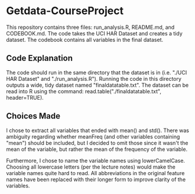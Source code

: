 Getdata-CourseProject
=====================

This repository contains three files: run_analysis.R, README.md, and CODEBOOK.md.  The code takes the UCI HAR Dataset and creates a tidy dataset.  The codebook contains all variables in the final dataset.

Code Explanation
----------------

The code should run in the same directory that the dataset is in (i.e. "./UCI HAR Dataset" and "./run_analysis.R").  Running the code in this directory outputs a wide, tidy dataset named "finaldatatable.txt".  The dataset can be read into R using the command: read.table("./finaldatatable.txt", header=TRUE).

Choices Made
------------

I chose to extract all variables that ended with mean() and std().  There was ambiguity regarding whether meanFreq (and other variables containing "mean") should be included, but I decided to omit those since it wasn't the mean of the variable, but rather the mean of the frequency of the variable.

Furthermore, I chose to name the variable names using lowerCamelCase.  Choosing all lowercase letters (per the lecture notes) would make the variable names quite hard to read.  All abbreviations in the original feature names have been replaced with their longer form to improve clarity of the variables.
